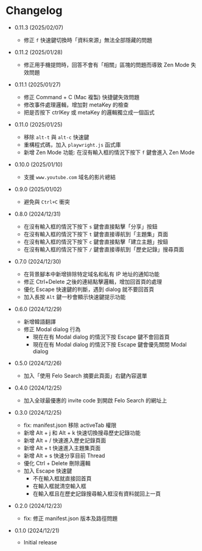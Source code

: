 # Changelog

- 0.11.3 (2025/02/07)

  - 修正 `f` 快速鍵切換時「資料來源」無法全部隱藏的問題

- 0.11.2 (2025/01/28)

  - 修正用手機提問時，回答不會有「相關」區塊的問題而導致 Zen Mode 失效問題

- 0.11.1 (2025/01/27)

  - 修正 Command + C (Mac 複製) 快捷鍵失效問題
  - 修改事件處理邏輯，增加對 metaKey 的檢查
  - 把是否按下 ctrlKey 或 metaKey 的邏輯獨立成一個函式

- 0.11.0 (2025/01/25)

  - 移除 `alt-t` 與 `alt-c` 快速鍵
  - 重構程式碼，加入 `playwright.js` 函式庫
  - 新增 Zen Mode 功能: 在沒有輸入框的情況下按下 `f` 鍵會進入 Zen Mode

- 0.10.0 (2025/01/10)

  - 支援 `www.youtube.com` 域名的影片總結

- 0.9.0 (2025/01/02)

  - 避免與 `Ctrl+C` 衝突

- 0.8.0 (2024/12/31)

  - 在沒有輸入框的情況下按下 `s` 鍵會直接點擊「分享」按鈕
  - 在沒有輸入框的情況下按下 `t` 鍵會直接導航到「主題集」頁面
  - 在沒有輸入框的情況下按下 `c` 鍵會直接點擊「建立主題」按鈕
  - 在沒有輸入框的情況下按下 `/` 鍵會直接導航到「歷史記錄」搜尋頁面

- 0.7.0 (2024/12/30)

  - 在背景腳本中新增排除特定域名和私有 IP 地址的通知功能
  - 修正 Ctrl+Delete 之後的連結點擊邏輯，增加回首頁的處理
  - 優化 Escape 快速鍵的判斷，遇到 dialog 就不要回首頁
  - 加入長按 `Alt` 鍵一秒會顯示快速鍵提示功能

- 0.6.0 (2024/12/29)

  - 新增韓語翻譯
  - 修正 Modal dialog 行為
    - 現在在有 Modal dialog 的情況下按 Escape 鍵不會回首頁
    - 現在在有 Modal dialog 的情況下按 Escape 鍵會優先關閉 Modal dialog

- 0.5.0 (2024/12/26)

  - 加入「使用 Felo Search 摘要此頁面」右鍵內容選單

- 0.4.0 (2024/12/25)

  - 加入全球最優惠的 invite code 到開啟 Felo Search 的網址上

- 0.3.0 (2024/12/25)

  - fix: manifest.json 移除 activeTab 權限
  - 新增 Alt + j 和 Alt + k 快速切換搜尋歷史記錄功能
  - 新增 Alt + / 快速進入歷史記錄頁面
  - 新增 Alt + t 快速進入主題集頁面
  - 新增 Alt + s 快速分享目前 Thread
  - 優化 Ctrl + Delete 刪除邏輯
  - 加入 Escape 快速鍵
    - 不在輸入框就直接回首頁
    - 在輸入框就清空輸入框
    - 在輸入框且在歷史記錄搜尋輸入框沒有資料就回上一頁

- 0.2.0 (2024/12/23)

  - fix: 修正 manifest.json 版本及路徑問題

- 0.1.0 (2024/12/21)

  - Initial release
